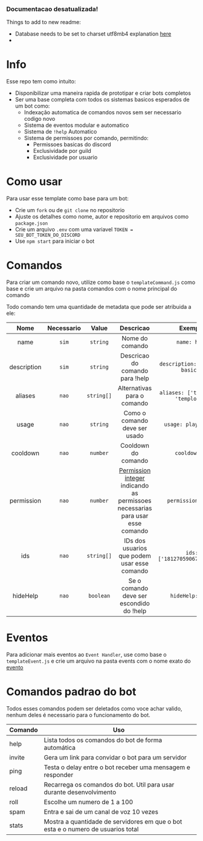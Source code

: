 ### Documentacao desatualizada!

Things to add to new readme:

-   Database needs to be set to charset utf8mb4 explanation [here](https://stackoverflow.com/questions/6115612/how-to-convert-an-entire-mysql-database-characterset-and-collation-to-utf-8)
-

# Info

Esse repo tem como intuito:

-   Disponibilizar uma maneira rapida de prototipar e criar bots completos
-   Ser uma base completa com todos os sistemas basicos esperados de um bot como:
    -   Indexação automatica de comandos novos sem ser necessario codigo novo
    -   Sistema de eventos modular e automatico
    -   Sistema de `!help` Automatico
    -   Sistema de permissoes por comando, permitindo:
        -   Permissoes basicas do discord
        -   Exclusividade por guild
        -   Exclusividade por usuario

# Como usar

Para usar esse template como base para um bot:

-   Crie um `fork` ou de `git clone` no repositorio
-   Ajuste os detalhes como nome, autor e repositorio em arquivos como `package.json`
-   Crie um arquivo `.env` com uma variavel `TOKEN = SEU_BOT_TOKEN_DO_DISCORD`
-   Use `npm start` para iniciar o bot

# Comandos

Para criar um comando novo, utilize como base o `templateCommand.js` como base e crie um arquivo na pasta comandos com o nome principal do comando

Todo comando tem uma quantidade de metadata que pode ser atribuida a ele:

|    Nome     | Necessario |   Value    |                                                        Descricao                                                         |               Exemplo               |
| :---------: | :--------: | :--------: | :----------------------------------------------------------------------------------------------------------------------: | :---------------------------------: |
|    name     |   `sim`    |  `string`  |                                                     Nome do comando                                                      |            `name: help`             |
| description |   `sim`    |  `string`  |                                             Descricao do comando para !help                                              |   `description: 'comando basico'`   |
|   aliases   |   `nao`    | `string[]` |                                               Alternativas para o comando                                                | `aliases: ['template', 'templote']` |
|    usage    |   `nao`    |  `string`  |                                              Como o comando deve ser usado                                               |        `usage: play [link]`         |
|  cooldown   |   `nao`    |  `number`  |                                                   Cooldown do comando                                                    |            `cooldown: 5`            |
| permission  |   `nao`    |  `number`  | [Permission integer](https://discordapi.com/permissions.html) indicando as permissoes necessarias para usar esse comando |         `permission: 8192`          |
|     ids     |   `nao`    | `string[]` |                                       IDs dos usuarios que podem usar esse comando                                       |    `ids: ['181270590672338944']`    |
|  hideHelp   |   `nao`    | `boolean`  |                                         Se o comando deve ser escondido do !help                                         |          `hideHelp: true`           |

# Eventos

Para adicionar mais eventos ao `Event Handler`, use como base o `templateEvent.js` e crie um arquivo na pasta events com o nome exato do [evento](https://discord.js.org/#/docs/main/stable/class/Client?scrollTo=e-channelCreate)

# Comandos padrao do bot

Todos esses comandos podem ser deletados como voce achar valido, nenhum deles é necessario para o funcionamento do bot.

| Comando | Uso                                                                              |
| ------- | -------------------------------------------------------------------------------- |
| help    | Lista todos os comandos do bot de forma automática                               |
| invite  | Gera um link para convidar o bot para um servidor                                |
| ping    | Testa o delay entre o bot receber uma mensagem e responder                       |
| reload  | Recarrega os comandos do bot. Util para usar durante desenvolvimento             |
| roll    | Escolhe um numero de 1 a 100                                                     |
| spam    | Entra e sai de um canal de voz 10 vezes                                          |
| stats   | Mostra a quantidade de servidores em que o bot esta e o numero de usuarios total |
